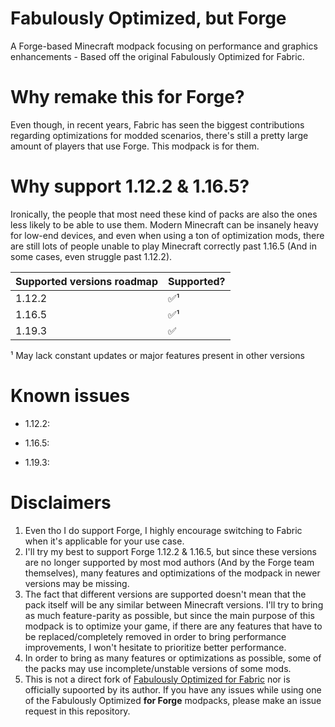 # Fabulously Optimized, but Forge
A Forge-based Minecraft modpack focusing on performance and graphics enhancements - Based off the original Fabulously Optimized for Fabric.

# Why remake this for Forge?
Even though, in recent years, Fabric has seen the biggest contributions regarding optimizations for modded scenarios, there's still a pretty large amount of players that use Forge. This modpack is for them.

# Why support 1.12.2 & 1.16.5?
Ironically, the people that most need these kind of packs are also the ones less likely to be able to use them. Modern Minecraft can be insanely heavy for low-end devices, and even when using a ton of optimization mods, there are still lots of people unable to play Minecraft correctly past 1.16.5 (And in some cases, even struggle past 1.12.2).

| Supported versions roadmap | Supported? |
|---|---|
| 1.12.2 | ✅¹ |
| 1.16.5 | ✅¹ |
| 1.19.3 | ✅ |

¹ May lack constant updates or major features present in other versions

# Known issues
- 1.12.2:

- 1.16.5:

- 1.19.3:

# Disclaimers
1. Even tho I do support Forge, I highly encourage switching to Fabric when it's applicable for your use case.
2. I'll try my best to support Forge 1.12.2 & 1.16.5, but since these versions are no longer supported by most mod authors (And by the Forge team themselves), many features and optimizations of the modpack in newer versions may be missing.
3. The fact that different versions are supported doesn't mean that the pack itself will be any similar between Minecraft versions. I'll try to bring as much feature-parity as possible, but since the main purpose of this modpack is to optimize your game, if there are any features that have to be replaced/completely removed in order to bring performance improvements, I won't hesitate to prioritize better performance.
4. In order to bring as many features or optimizations as possible, some of the packs may use incomplete/unstable versions of some mods.
5. This is not a direct fork of [Fabulously Optimized for Fabric](https://github.com/Fabulously-Optimized/fabulously-optimized) nor is officially supoorted by its author. If you have any issues while using one of the Fabulously Optimized **for Forge** modpacks, please make an issue request in this repository.
